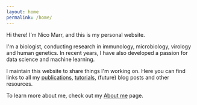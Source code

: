 ```yaml
---
layout: home
permalink: /home/
---
```

Hi there! I'm Nico Marr, and this is my personal website. 

I'm a biologist, conducting research in immunology, microbiology, virology and human genetics. In recent years, I have also developed a passion for data science and machine learning.

I maintain this website to share things I'm working on. Here you can find links to all my <a href="{{ '/publications/' | relative_url }}">publications</a>, <a href="{{ '/tutorials/' | relative_url }}">tutorials</a>, (future) blog posts and other resources.

To learn more about me, check out my <a href="{{ '/about/' | relative_url }}">About me</a> page.
<br>
<br>
